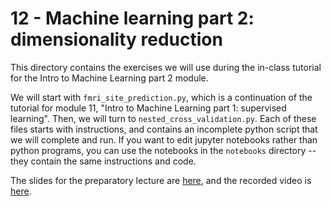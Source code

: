 # 12 - Machine learning part 2: dimensionality reduction

This directory contains the exercises we will use during the in-class tutorial for the Intro to Machine Learning part 2 module.

We will start with `fmri_site_prediction.py`, which is a continuation of the tutorial for module 11, "Intro to Machine Learning part 1: supervised learning".
Then, we will turn to `nested_cross_validation.py`.
Each of these files starts with instructions, and contains an incomplete python script that we will complete and run.
If you want to edit jupyter notebooks rather than python programs, you can use the notebooks in the `notebooks` directory -- they contain the same instructions and code.

The slides for the preparatory lecture are [here](https://github.com/neurodatascience/course-materials-2021/tree/master/lectures/30-July/12-intro-to-machine-learning-part-2/prerecorded-lecture-slides), and the recorded video is [here](https://www.youtube.com/watch?v=t8D9qwTqEbc).
